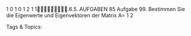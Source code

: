 1 0 1 0
1 2 1 1.6.5. AUFGABEN 85
Aufgabe 99. Bestimmen Sie die Eigenwerte und Eigenvektoren der Matrix
A= 
1 2

   Tags & Topics:
   